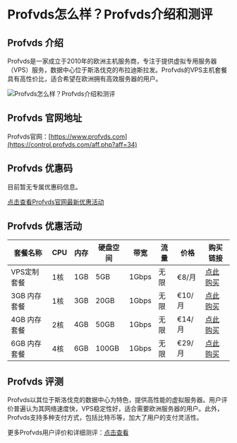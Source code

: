 # Profvds怎么样？Profvds介绍和测评

## Profvds 介绍
Profvds是一家成立于2010年的欧洲主机服务商，专注于提供虚拟专用服务器（VPS）服务，数据中心位于斯洛伐克的布拉迪斯拉发。Profvds的VPS主机套餐具有高性价比，适合希望在欧洲拥有高效服务器的用户。

![Profvds怎么样？Profvds介绍和测评](https://github.com/user-attachments/assets/19165397-554b-4a45-b38a-a44f658402d9)

## Profvds 官网地址
Profvds官网：[https://www.profvds.com](https://control.profvds.com/aff.php?aff=34)

## Profvds 优惠码
目前暂无专属优惠码信息。

[点击查看Profvds官网最新优惠活动](https://control.profvds.com/aff.php?aff=34)

## Profvds 优惠活动

| 套餐名称        | CPU  | 内存  | 硬盘空间 | 带宽   | 流量  | 价格  | 购买链接                                                                                 |
| --------------- | ---- | ----- | -------- | ------ | ----- | ----- | ---------------------------------------------------------------------------------------- |
| VPS定制套餐     | 1核  | 1GB   | 5GB      | 1Gbps  | 无限   | €8/月 | [点此购买](https://control.profvds.com/aff.php?aff=34) |
| 3GB 内存套餐    | 1核  | 3GB   | 20GB     | 1Gbps  | 无限   | €10/月 | [点此购买](https://control.profvds.com/aff.php?aff=34)                |
| 4GB 内存套餐    | 2核  | 4GB   | 50GB     | 1Gbps  | 无限   | €14/月 | [点此购买](https://control.profvds.com/aff.php?aff=34)                |
| 6GB 内存套餐    | 4核  | 6GB   | 100GB    | 1Gbps  | 无限   | €29/月 | [点此购买](https://control.profvds.com/aff.php?aff=34)               |

## Profvds 评测
Profvds以其位于斯洛伐克的数据中心为特色，提供高性能的虚拟服务器。用户评价普遍认为其网络速度快，VPS稳定性好，适合需要欧洲服务器的用户。此外，Profvds支持多种支付方式，包括比特币等，加大了用户的支付灵活性。

更多Profvds用户评价和详细测评：[点击查看](https://control.profvds.com/aff.php?aff=34)
